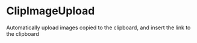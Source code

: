 ClipImageUpload
===============

Automatically upload images copied to the clipboard, and insert the link to the clipboard